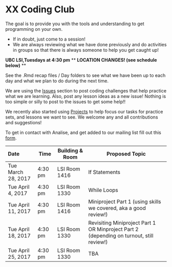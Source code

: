 # XX Coding Club 
The goal is to provide you with the tools and understanding to get programming on your own.
- If in doubt, just come to a session!
- We are always reviewing what we have done previously and do activities in groups so that there is always someone to help you get caught up! 

**UBC LSI,Tuesdays at 4:30 pm**  ** **LOCATION CHANGES! (see schedule below)** **

See the .Rmd recap files / Day folders to see what we have been up to each day and what we plan to do during the next time. 

We are using the [Issues](https://github.com/ahofmann4/XX_CodingClub/issues) section to post coding challenges that help practice what we are learning. Also, post any lesson ideas as a new issue! Nothing is too simple or silly to post to the issues to get some help!! 

We recently also started using [Projects](https://github.com/ahofmann4/XX_CodingClub/projects) to help focus our tasks for practice sets, and lessons we want to see. We welcome any and all contributions and suggestions!

To get in contact with Analise, and get added to our mailing list fill out this [form](https://goo.gl/forms/7pw3nsH2IVyPkQGp1).


Date | Time | Building & Room | Proposed Topic 
:----- | ---- | -------------| -------
Tue March 28, 2017 | 4:30 pm | LSI Room 1416 | If Statements
Tue April 4, 2017 | 4:30 pm | LSI Room 1330 | While Loops
Tue April 11, 2017 | 4:30 pm | LSI Room 1416 | Miniproject Part 1 (using skills we covered, aka a good review!) 
Tue April 18, 2017 | 4:30 pm | LSI Room 1330 | Revisiting Miniproject Part 1 OR Minproject Part 2 (depending on turnout, still review!)
Tue April 25, 2017 | 4:30 pm | LSI Room 1330 | TBA
